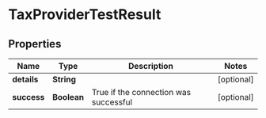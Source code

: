 
# TaxProviderTestResult

## Properties
Name | Type | Description | Notes
------------ | ------------- | ------------- | -------------
**details** | **String** |  |  [optional]
**success** | **Boolean** | True if the connection was successful |  [optional]



